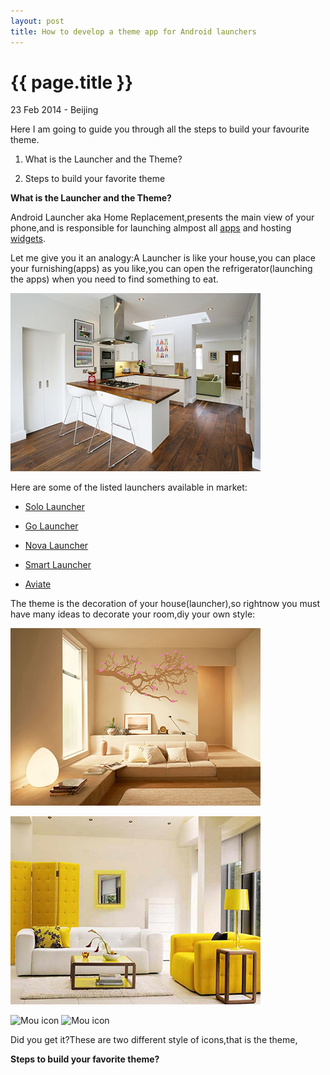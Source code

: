 ```yaml
---
layout: post
title: How to develop a theme app for Android launchers
---
```


{{ page.title }}
================

<p class="meta">23 Feb 2014 - Beijing</p>
Here I am going to guide you through all the steps to build your favourite theme.


1. What is the Launcher and the Theme?

2. Steps to build your favorite theme


__What is the Launcher and the Theme?__

Android Launcher aka Home Replacement,presents the main view of your phone,and is responsible for launching almpost all [apps](http://en.wikipedia.org/wiki/Mobile_apps) and hosting [widgets](http://en.wikipedia.org/wiki/Software_widget).

Let me give you it an analogy:A Launcher is like your house,you can place your furnishing(apps) as you like,you can open the refrigerator(launching the apps) when you need to find something to eat.

![Alt text](/images/house.jpg)

Here are some of the listed launchers available in market:

* [Solo Launcher](https://play.google.com/store/apps/details?id=home.solo.launcher.free)

* [Go Launcher](https://play.google.com/store/apps/details?id=com.gau.go.launcherex
)

* [Nova Launcher](https://play.google.com/store/apps/details?id=com.teslacoilsw.launcher)

* [Smart Launcher](https://play.google.com/store/apps/details?id=ginlemon.flowerfree)

* [Aviate](https://play.google.com/store/apps/details?id=ginlemon.flowerfree)

The theme is the decoration of your house(launcher),so rightnow you must have many ideas to decorate your room,diy your own style:

![Alt text](/images/house_style1.jpg)

![Alt text](/images/house_style2.jpg)

![Mou icon](https://lh6.ggpht.com/l8rup8brAtymf7WF0jjBi7B6dWrieHf6ydLPxfByZS0RbIiHLjKd0D7nqMPlvsBT4cs=h300-rw)
![Mou icon](https://lh6.ggpht.com/hM2uEFNUkWUwzd3kTpGCsSrDDqecfSnLg1d-AlXr4tthqjYLcUFLJZ4UELYBvMJc9mM=h300-rw)

Did you get it?These are two different style of icons,that is the theme,



__Steps to build your favorite theme?__

